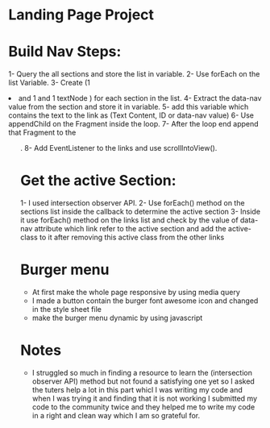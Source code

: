 # Landing Page Project 

# Build Nav Steps:
1- Query the all sections and store the list in variable.
2- Use forEach on the list Variable.
3- Create (1 <li> and 1 <a> and 1 textNode ) for each section in the list.
4- Extract the data-nav value from the section and store it in variable.
5- add this variable which contains the text to the link as (Text Content, ID or data-nav value)
6- Use appendChild on the Fragment inside the loop.
7- After the loop end append that Fragment to the <ul>.
8- Add EventListener to the links and use scrollIntoView().

# Get the active Section:
1- I used intersection observer API.
2-  Use forEach() method on the sections list inside the callback to determine the active section 
3- Inside it use forEach() method on the links list and check by the value of data-nav attribute which link refer to the active section and add the active-class to it after removing this active class from the other links 

# Burger menu
- At first make the whole page responsive by using media query 
- I made a button contain the burger font awesome icon and changed in the style sheet file   
- make the burger menu dynamic by using javascript 


# Notes
- I struggled so much in finding a resource to learn the (intersection observer API) method but not found a satisfying one yet so I asked the tuters help a lot in this part whicl I was writing my code and when I was trying it and finding that it is not working I submitted my code to the community twice and they helped me to write my code in a right and clean way which I am so grateful for. 
